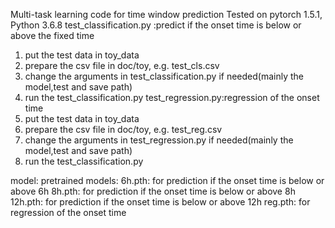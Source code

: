 Multi-task learning code for time window prediction
Tested on pytorch 1.5.1, Python 3.6.8
test_classification.py :predict if the onset time is below or above the fixed time
1. put the test data in toy_data
2. prepare the csv file in doc/toy, e.g. test_cls.csv
3. change the arguments in test_classification.py if needed(mainly the model,test and save path)
4. run the test_classification.py
test_regression.py:regression of  the onset time
1. put the test data in toy_data
2. prepare the csv file in doc/toy, e.g. test_reg.csv
3. change the arguments in test_regression.py if needed(mainly the model,test and save path)
4. run the test_classification.py

model:
pretrained models:
6h.pth: for prediction if the onset time is below or above 6h
8h.pth: for prediction if the onset time is below or above 8h
12h.pth: for prediction if the onset time is below or above 12h
reg.pth: for regression of the onset time